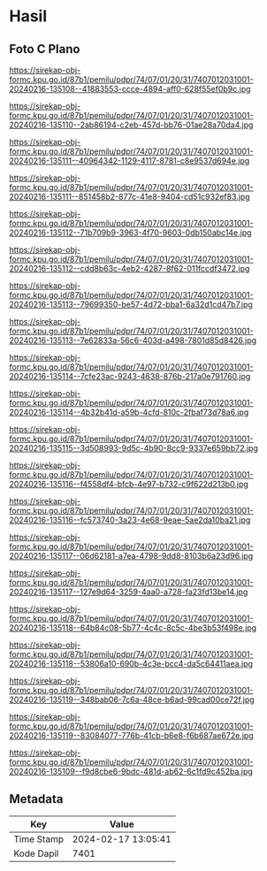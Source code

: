 # Hasil

## Foto C Plano

https://sirekap-obj-formc.kpu.go.id/87b1/pemilu/pdpr/74/07/01/20/31/7407012031001-20240216-135108--41883553-ccce-4894-aff0-628f55ef0b9c.jpg

https://sirekap-obj-formc.kpu.go.id/87b1/pemilu/pdpr/74/07/01/20/31/7407012031001-20240216-135110--2ab86194-c2eb-457d-bb76-01ae28a70da4.jpg

https://sirekap-obj-formc.kpu.go.id/87b1/pemilu/pdpr/74/07/01/20/31/7407012031001-20240216-135111--40964342-1129-4117-8781-c8e9537d694e.jpg

https://sirekap-obj-formc.kpu.go.id/87b1/pemilu/pdpr/74/07/01/20/31/7407012031001-20240216-135111--851458b2-877c-41e8-9404-cd51c932ef83.jpg

https://sirekap-obj-formc.kpu.go.id/87b1/pemilu/pdpr/74/07/01/20/31/7407012031001-20240216-135112--71b709b9-3963-4f70-9603-0db150abc14e.jpg

https://sirekap-obj-formc.kpu.go.id/87b1/pemilu/pdpr/74/07/01/20/31/7407012031001-20240216-135112--cdd8b63c-4eb2-4287-8f62-011fccdf3472.jpg

https://sirekap-obj-formc.kpu.go.id/87b1/pemilu/pdpr/74/07/01/20/31/7407012031001-20240216-135113--79699350-be57-4d72-bba1-6a32d1cd47b7.jpg

https://sirekap-obj-formc.kpu.go.id/87b1/pemilu/pdpr/74/07/01/20/31/7407012031001-20240216-135113--7e62833a-56c6-403d-a498-7801d85d8426.jpg

https://sirekap-obj-formc.kpu.go.id/87b1/pemilu/pdpr/74/07/01/20/31/7407012031001-20240216-135114--7cfe23ac-9243-4638-876b-217a0e791760.jpg

https://sirekap-obj-formc.kpu.go.id/87b1/pemilu/pdpr/74/07/01/20/31/7407012031001-20240216-135114--4b32b41d-a59b-4cfd-810c-2fbaf73d78a6.jpg

https://sirekap-obj-formc.kpu.go.id/87b1/pemilu/pdpr/74/07/01/20/31/7407012031001-20240216-135115--3d508993-9d5c-4b90-8cc9-9337e659bb72.jpg

https://sirekap-obj-formc.kpu.go.id/87b1/pemilu/pdpr/74/07/01/20/31/7407012031001-20240216-135116--f4558df4-bfcb-4e97-b732-c9f622d213b0.jpg

https://sirekap-obj-formc.kpu.go.id/87b1/pemilu/pdpr/74/07/01/20/31/7407012031001-20240216-135116--fc573740-3a23-4e68-9eae-5ae2da10ba21.jpg

https://sirekap-obj-formc.kpu.go.id/87b1/pemilu/pdpr/74/07/01/20/31/7407012031001-20240216-135117--06d62181-a7ea-4798-9dd8-8103b6a23d96.jpg

https://sirekap-obj-formc.kpu.go.id/87b1/pemilu/pdpr/74/07/01/20/31/7407012031001-20240216-135117--127e9d64-3259-4aa0-a728-fa23fd13be14.jpg

https://sirekap-obj-formc.kpu.go.id/87b1/pemilu/pdpr/74/07/01/20/31/7407012031001-20240216-135118--64b84c08-5b77-4c4c-8c5c-4be3b53f498e.jpg

https://sirekap-obj-formc.kpu.go.id/87b1/pemilu/pdpr/74/07/01/20/31/7407012031001-20240216-135118--53806a10-690b-4c3e-bcc4-da5c64411aea.jpg

https://sirekap-obj-formc.kpu.go.id/87b1/pemilu/pdpr/74/07/01/20/31/7407012031001-20240216-135119--348bab06-7c6a-48ce-b6ad-99cad00ce72f.jpg

https://sirekap-obj-formc.kpu.go.id/87b1/pemilu/pdpr/74/07/01/20/31/7407012031001-20240216-135119--83084077-776b-41cb-b6e8-f6b687ae672e.jpg

https://sirekap-obj-formc.kpu.go.id/87b1/pemilu/pdpr/74/07/01/20/31/7407012031001-20240216-135109--f9d8cbe6-9bdc-481d-ab62-6c1fd9c452ba.jpg


## Metadata

| Key        | Value               |
| ---------- | ------------------- |
| Time Stamp | 2024-02-17 13:05:41 |
| Kode Dapil | 7401                |



